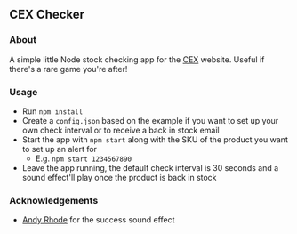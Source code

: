 ## CEX Checker
### About
A simple little Node stock checking app for the [CEX](https://uk.webuy.com) website. Useful if there's a rare game you're after!

### Usage
* Run `npm install`
* Create a `config.json` based on the example if you want to set up your own check interval or to receive a back in stock email
* Start the app with `npm start` along with the SKU of the product you want to set up an alert for
  * E.g. `npm start 1234567890`
* Leave the app running, the default check interval is 30 seconds and a sound effect'll play once the product is back in stock

### Acknowledgements
* [Andy Rhode](https://www.freesound.org/people/rhodesmas/) for the success sound effect
